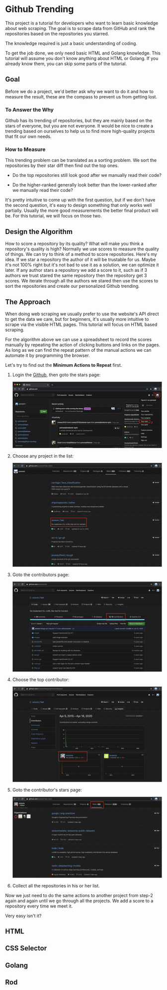 # Github Trending

This project is a tutorial for developers who want to learn basic knowledge about web scraping.
The goal is to scrape data from GitHub and rank the repositories based on the repositories you starred.

The knowledge required is just a basic understanding of coding.

To get the job done, we only need basic HTML and Golang knowledge.
This tutorial will assume you don't know anything about HTML or Golang.
If you already know them, you can skip some parts of the tutorial.

## Goal

Before we do a project, we'd better ask why we want to do it and how to measure the result, these are the compass to prevent us from getting lost.

### To Answer the Why

Github has its trending of repositories, but they are mainly based on the stars of everyone, but you are not everyone.
It would be nice to create a trending based on ourselves to help us to find more high-quality projects that fit our own needs.

### How to Measure

This trending problem can be translated as a sorting problem. We sort the repositories by their star diff then find out the top ones.

- Do the top repositories still look good after we manually read their code?

- Do the higher-ranked generally look better than the lower-ranked after we manually read their code?

It's pretty intuitive to come up with the first question, but if we don't have the second question, it's easy to design something that only works well partially.
Usually the more good measurements the better final product will be. For this tutorial, we will focus on those two.

## Design the Algorithm

How to score a repository by its quality? What will make you think a repository's quality is high?
Normally we use scores to measure the quality of things. We can try to think of a method to score repositories. Here's my idea. If we star a repository the author of it will be trustable for us. Maybe it's not 100% right but it's not bad to use it as a solution, we can optimize it later. If any author stars a repository we add a score to it, such as if 3 authors we trust stared the same repository then the repository get 3 scores. We iterate through all the authors we stared then use the scores to sort the repositories and create our personalized Github trending.

## The Approach

When doing web scraping we usually prefer to use the website's API direct to get the data we care,
but for beginners, it's usually more intuitive to scrape via the visible HTML pages. This tutorial will focus on HTML based scraping.

For the algorithm above we can use a spreadsheet to record the scores manually by repeating the action of clicking buttons and links on the pages. As long as we can find the repeat pattern of the manual actions we can automate it by programming the browser.

Let's try to find out the **Minimum Actions to Repeat** first.

1. Login the [Github](https://github.com/), then goto the stars page:
  
   ![login-github](img/login-github.png)

1. Choose any project in the list:

   ![stars-page](img/stars-page.png)

1. Goto the contributors page:

   ![repo-page](img/repo-page.png)

1. Choose the top contributor:

   ![contributors-page](img/contributors-page.png)

1. Goto the contributor's stars page:

   ![contributor-stars-page](img/contributor-stars-page.png)

1. Collect all the repositories in his or her list.

Now we just need to do the same actions to another project from step-2 again and again until we go through all the projects. We add a score to a repository every time we meet it.

Very easy isn't it?

## HTML

## CSS Selector

## Golang

## Rod
